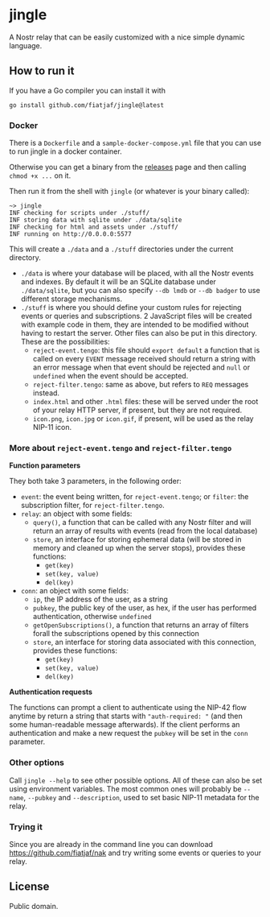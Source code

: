 jingle
======

A Nostr relay that can be easily customized with a nice simple dynamic language.

## How to run it

If you have a Go compiler you can install it with

```
go install github.com/fiatjaf/jingle@latest
```

### Docker
There is a `Dockerfile` and a `sample-docker-compose.yml` file that you can use to run jingle in a docker container.


Otherwise you can get a binary from the [releases](../../releases) page and then calling `chmod +x ...` on it.

Then run it from the shell with `jingle` (or whatever is your binary called):

```
~> jingle
INF checking for scripts under ./stuff/
INF storing data with sqlite under ./data/sqlite
INF checking for html and assets under ./stuff/
INF running on http://0.0.0.0:5577
```

This will create a `./data` and a `./stuff` directories under the current directory.

- `./data` is where your database will be placed, with all the Nostr events and indexes. By default it will be an SQLite database under `./data/sqlite`, but you can also specify `--db lmdb` or `--db badger` to use different storage mechanisms.
- `./stuff` is where you should define your custom rules for rejecting events or queries and subscriptions. 2 JavaScript files will be created with example code in them, they are intended to be modified without having to restart the server. Other files can also be put in this directory. These are the possibilities:
  - `reject-event.tengo`: this file should `export default` a function that is called on every `EVENT` message received should return a string with an error message when that event should be rejected and `null` or `undefined` when the event should be accepted.
  - `reject-filter.tengo`: same as above, but refers to `REQ` messages instead.
  - `index.html` and other `.html` files: these will be served under the root of your relay HTTP server, if present, but they are not required.
  - `icon.png`, `icon.jpg` or `icon.gif`, if present, will be used as the relay NIP-11 icon.

### More about `reject-event.tengo` and `reject-filter.tengo`

**Function parameters**

They both take 3 parameters, in the following order:
  - `event`: the event being written, for `reject-event.tengo`; or `filter`: the subscription filter, for `reject-filter.tengo`.
  - `relay`: an object with some fields:
    - `query()`, a function that can be called with any Nostr filter and will return an array of results with events (read from the local database)
    - `store`, an interface for storing ephemeral data (will be stored in memory and cleaned up when the server stops), provides these functions:
      - `get(key)`
      - `set(key, value)`
      - `del(key)`
  - `conn`: an object with some fields:
    - `ip`, the IP address of the user, as a string
    - `pubkey`, the public key of the user, as hex, if the user has performed authentication, otherwise `undefined`
    - `getOpenSubscriptions()`, a function that returns an array of filters forall the subscriptions opened by this connection
    - `store`, an interface for storing data associated with this connection, provides these functions:
      - `get(key)`
      - `set(key, value)`
      - `del(key)`

**Authentication requests**

The functions can prompt a client to authenticate using the NIP-42 flow anytime by return a string that starts with `"auth-required: "` (and then some human-readable message afterwards). If the client performs an authentication and make a new request the `pubkey` will be set in the `conn` parameter.

### Other options

Call `jingle --help` to see other possible options. All of these can also be set using environment variables. The most common ones will probably be `--name`, `--pubkey` and `--description`, used to set basic NIP-11 metadata for the relay.

### Trying it

Since you are already in the command line you can download https://github.com/fiatjaf/nak and try writing some events or queries to your relay.

## License

Public domain.
